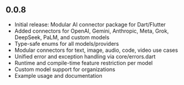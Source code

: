 ## 0.0.8

- Initial release: Modular AI connector package for Dart/Flutter
- Added connectors for OpenAI, Gemini, Anthropic, Meta, Grok, DeepSeek, PaLM, and custom models
- Type-safe enums for all models/providers
- Modular connectors for text, image, audio, code, video use cases
- Unified error and exception handling via core/errors.dart
- Runtime and compile-time feature restriction per model
- Custom model support for organizations
- Example usage and documentation
